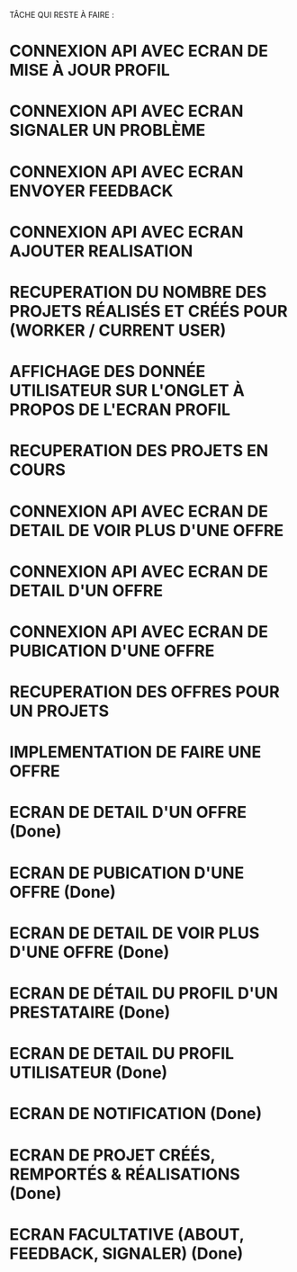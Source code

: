 TÂCHE QUI RESTE À FAIRE :
# CONNEXION API AVEC ECRAN DE MISE À JOUR PROFIL
# CONNEXION API AVEC ECRAN SIGNALER UN PROBLÈME
# CONNEXION API AVEC ECRAN ENVOYER FEEDBACK
# CONNEXION API AVEC ECRAN AJOUTER REALISATION
# RECUPERATION DU NOMBRE DES PROJETS RÉALISÉS ET CRÉÉS POUR (WORKER / CURRENT USER)
# AFFICHAGE DES DONNÉE UTILISATEUR SUR L'ONGLET À PROPOS DE L'ECRAN PROFIL
# RECUPERATION DES PROJETS EN COURS
# CONNEXION API AVEC ECRAN DE DETAIL DE VOIR PLUS D'UNE OFFRE
# CONNEXION API AVEC ECRAN DE DETAIL D'UN OFFRE
# CONNEXION API AVEC ECRAN DE PUBICATION D'UNE OFFRE
# RECUPERATION DES OFFRES POUR UN PROJETS
# IMPLEMENTATION DE FAIRE UNE OFFRE


 # ECRAN DE DETAIL D'UN OFFRE (Done)
 # ECRAN DE PUBICATION D'UNE OFFRE (Done)
  # ECRAN DE DETAIL DE VOIR PLUS D'UNE OFFRE (Done)
 # ECRAN DE DÉTAIL DU PROFIL D'UN PRESTATAIRE (Done)
 # ECRAN DE DETAIL DU PROFIL UTILISATEUR (Done)
 # ECRAN DE NOTIFICATION (Done)
 # ECRAN DE PROJET CRÉÉS, REMPORTÉS & RÉALISATIONS (Done)
 # ECRAN FACULTATIVE (ABOUT, FEEDBACK, SIGNALER) (Done)